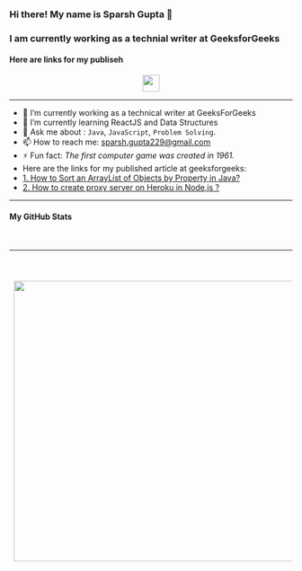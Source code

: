 <h3 align="left"> Hi there! My name is Sparsh Gupta 👋 </h3>
<h3 align="left"> I am currently working as a technial writer at GeeksforGeeks </h3>
<h4 align="left"> Here are links for my publiseh </h4>

<p align="center">
  <a href="https://www.linkedin.com/in/sparshg22/"><img src="https://cdn.iconscout.com/icon/free/png-256/linkedin-208-916919.png" width="30px" height="30px"></a>
</p>

-----

- 🔭 I’m currently working as a technical writer at GeeksForGeeks
- 🌱 I’m currently learning ReactJS and Data Structures
- 💬 Ask me about : `Java`, `JavaScript`, `Problem Solving`.
- 📫 How to reach me: sparsh.gupta229@gmail.com
- ⚡ Fun fact: *The first computer game was created in 1961.*
- Here are the links for my published article at geeksforgeeks:
- <a href = "https://www.geeksforgeeks.org/how-to-sort-an-arraylist-of-objects-by-property-in-java/">1. How to Sort an ArrayList of Objects by Property in Java?</a>
- <a href = "https://www.geeksforgeeks.org/how-to-create-proxy-server-on-heroku-in-node-js/">2. How to create proxy server on Heroku in Node.js ?</a>

-----

<!--- 
- 😄 Pronouns: **He**
- 👯 I’m looking to collaborate on ...
- 🤔 I’m looking for help with ... 
--->

#### My GitHub Stats
<br>

|<img align="center" src="https://github-readme-stats.vercel.app/api/top-langs/?username=sparsh229&title_color=9580ff&icon_color=42b463&text_color=9f9f9f&bg_color=282a35&hide_langs_below=1&layout=compact"  width="500px"/>|<img align="center" src="https://github-readme-stats.vercel.app/api?username=sparsh229&show_icons=true&title_color=9580ff&icon_color=42b463&text_color=9f9f9f&bg_color=282a35" alt="Sparsh Gupta's github stats"  width="600px" />
|---|---|
